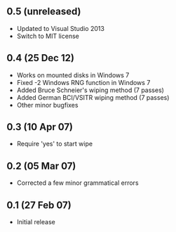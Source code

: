 ## 0.5 (unreleased)

  * Updated to Visual Studio 2013
  * Switch to MIT license

## 0.4 (25 Dec 12)

  * Works on mounted disks in Windows 7
  * Fixed -2 Windows RNG function in Windows 7
  * Added Bruce Schneier's wiping method (7 passes)
  * Added German BCI/VSITR wiping method (7 passes)
  * Other minor bugfixes

## 0.3 (10 Apr 07)

  * Require 'yes' to start wipe

## 0.2 (05 Mar 07)

  * Corrected a few minor grammatical errors

## 0.1 (27 Feb 07)

  * Initial release

